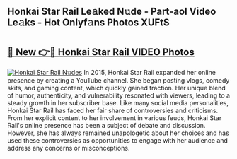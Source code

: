## Honkai Star Rail Le𝚊ked N𝚞de - Part-aoI Video Le𝚊ks - Hot Onlyf𝚊ns Photos XUFtS

# <h2><a href="http://ab26949.deff.icu/?id=Honkai+Star+Rail">🔗 New 👉🔴 Honkai Star Rail VIDEO Photos</a></h2>

[![Honkai Star Rail N𝚞des](https://i.imgur.com/rIISA9y.gif)](http://ab26949.deff.icu/?id=Honkai+Star+Rail)
In 2015, Honkai Star Rail expanded her online presence by creating a YouTube channel. She began posting vlogs, comedy skits, and gaming content, which quickly gained traction. Her unique blend of humor, authenticity, and vulnerability resonated with viewers, leading to a steady growth in her subscriber base. Like many social media personalities, Honkai Star Rail has faced her fair share of controversies and criticisms. From her explicit content to her involvement in various feuds, Honkai Star Rail's online presence has been a subject of debate and discussion. However, she has always remained unapologetic about her choices and has used these controversies as opportunities to engage with her audience and address any concerns or misconceptions.
